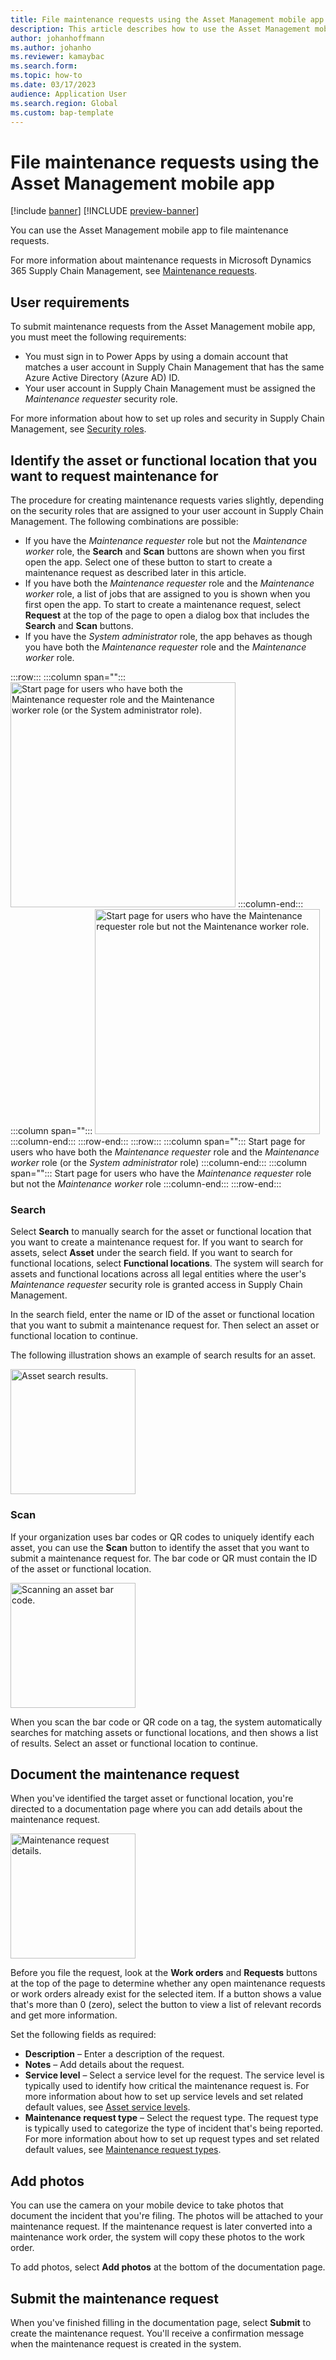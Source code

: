 ```yaml
---
title: File maintenance requests using the Asset Management mobile app
description: This article describes how to use the Asset Management mobile app to file maintenance requests.
author: johanhoffmann
ms.author: johanho
ms.reviewer: kamaybac
ms.search.form:
ms.topic: how-to
ms.date: 03/17/2023
audience: Application User
ms.search.region: Global
ms.custom: bap-template
---
```


# File maintenance requests using the Asset Management mobile app

[!include [banner](../../includes/banner.md)]
[!INCLUDE [preview-banner](../../includes/preview-banner.md)]
<!-- KFM: Preview until further notice.-->

You can use the Asset Management mobile app to file maintenance requests.

For more information about maintenance requests in Microsoft Dynamics 365 Supply Chain Management, see [Maintenance requests](../manage-maintenance-requests/maintenance-request-overview.md).

## User requirements

To submit maintenance requests from the Asset Management mobile app, you must meet the following requirements:

- You must sign in to Power Apps by using a domain account that matches a user account in Supply Chain Management that has the same Azure Active Directory (Azure AD) ID.
- Your user account in Supply Chain Management must be assigned the *Maintenance requester* security role.

For more information about how to set up roles and security in Supply Chain Management, see
[Security roles](../../../fin-ops-core/dev-itpro/sysadmin/role-based-security.md#security-roles).

## Identify the asset or functional location that you want to request maintenance for

The procedure for creating maintenance requests varies slightly, depending on the security roles that are assigned to your user account in Supply Chain Management. The following combinations are possible:

- If you have the *Maintenance requester* role but not the *Maintenance worker* role, the **Search** and **Scan** buttons are shown when you first open the app. Select one of these button to start to create a maintenance request as described later in this article.
- If you have both the *Maintenance requester* role and the *Maintenance worker* role, a list of jobs that are assigned to you is shown when you first open the app. To start to create a maintenance request, select **Request** at the top of the page to open a dialog box that includes the **Search** and **Scan** buttons.
- If you have the *System administrator* role, the app behaves as though you have both the *Maintenance requester* role and the *Maintenance worker* role.

:::row:::
    :::column span="":::
        [<img src="media/start-page-admins.png" alt="Start page for users who have both the Maintenance requester role and the Maintenance worker role (or the System administrator role)." title="Start page for users who have both the Maintenance requester role and the Maintenance worker role (or the System administrator role)" width="360" />](media/start-page-admins.png#lightbox)
    :::column-end:::
    :::column span="":::
        [<img src="media/start-page-requester-only.png" alt="Start page for users who have the Maintenance requester role but not the Maintenance worker role." title="Start page for users who have the Maintenance requester role but not the Maintenance worker role" width="360" />](media/start-page-requester-only.png#lightbox)
    :::column-end:::
:::row-end:::
:::row:::
    :::column span="":::
        Start page for users who have both the *Maintenance requester* role and the *Maintenance worker* role (or the *System administrator* role)
    :::column-end:::
    :::column span="":::
        Start page for users who have the *Maintenance requester* role but not the *Maintenance worker* role
    :::column-end:::
:::row-end:::

### Search

Select **Search** to manually search for the asset or functional location that you want to create a maintenance request for. If you want to search for assets, select **Asset** under the search field. If you want to search for functional locations, select **Functional locations**. The system will search for assets and functional locations across all legal entities where the user's *Maintenance requester* security role is granted access in Supply Chain Management.

In the search field, enter the name or ID of the asset or functional location that you want to submit a maintenance request for. Then select an asset or functional location to continue.

The following illustration shows an example of search results for an asset.

[<img src="media/maintenance-request-search.png" alt="Asset search results." title="Asset search results" width="200" />](media/maintenance-request-search.png#lightbox)

### Scan

If your organization uses bar codes or QR codes to uniquely identify each asset, you can use the **Scan** button to identify the asset that you want to submit a maintenance request for. The bar code or QR must contain the ID of the asset or functional location.

[<img src="media/maintenance-request-scan.png" alt="Scanning an asset bar code." title="Scanning an asset bar code" width="200" />](media/maintenance-request-scan.png#lightbox)

When you scan the bar code or QR code on a tag, the system automatically searches for matching assets or functional locations, and then shows a list of results. Select an asset or functional location to continue.

## Document the maintenance request

When you've identified the target asset or functional location, you're directed to a documentation page where you can add details about the maintenance request.

[<img src="media/maintenance-request-details.png" alt="Maintenance request details." title="Maintenance request details" width="200" />](media/maintenance-request-details.png#lightbox)

Before you file the request, look at the **Work orders** and **Requests** buttons at the top of the page to determine whether any open maintenance requests or work orders already exist for the selected item. If a button shows a value that's more than 0 (zero), select the button to view a list of relevant records and get more information.

Set the following fields as required:

- **Description** – Enter a description of the request.
- **Notes** – Add details about the request.
- **Service level** – Select a service level for the request. The service level is typically used to identify how critical the maintenance request is. For more information about how to set up service levels and set related default values, see [Asset service levels](../setup-for-objects/object-priorities.md).
- **Maintenance request type** – Select the request type. The request type is typically used to categorize the type of incident that's being reported. For more information about how to set up request types and set related default values, see [Maintenance request types](../setup-for-maintenance-requests/request-types.md).

## Add photos

You can use the camera on your mobile device to take photos that document the incident that you're filing. The photos will be attached to your maintenance request. If the maintenance request is later converted into a maintenance work order, the system will copy these photos to the work order.

To add photos, select **Add photos** at the bottom of the documentation page.

## Submit the maintenance request

When you've finished filling in the documentation page, select **Submit** to create the maintenance request. You'll receive a confirmation message when the maintenance request is created in the system.
